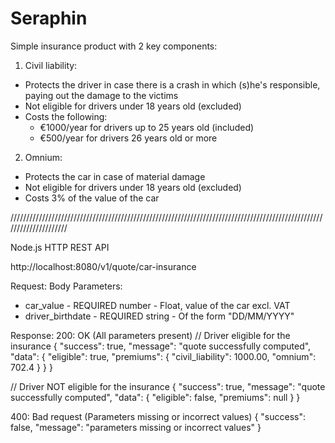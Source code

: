 # Seraphin

Simple insurance product with 2 key components:
1) Civil liability:
- Protects the driver in case there is a crash in which (s)he's responsible, paying out the damage to the victims
- Not eligible for drivers under 18 years old (excluded)
- Costs the following:
    * €1000/year for drivers up to 25 years old (included)
    * €500/year for drivers 26 years old or more

2) Omnium:
- Protects the car in case of material damage
- Not eligible for drivers under 18 years old (excluded)
- Costs 3% of the value of the car

/////////////////////////////////////////////////////////////////////////////////////////////////////////////////////

Node.js HTTP REST API

http://localhost:8080/v1/quote/car-insurance

Request:
Body Parameters:
- car_value - REQUIRED number - Float, value of the car excl. VAT
- driver_birthdate - REQUIRED string - Of the form "DD/MM/YYYY"

Response:
200: OK (All parameters present)
// Driver eligible for the insurance
    {
        "success": true,
        "message": "quote successfully computed",
        "data": {
            "eligible": true,
            "premiums": {
                "civil_liability": 1000.00,
                "omnium": 702.4
            }
        }
    }  

// Driver NOT eligible for the insurance
{
    "success": true,
    "message": "quote successfully computed",
    "data": {
        "eligible": false,
        "premiums": null
    }
}

400: Bad request (Parameters missing or incorrect values)
{
    "success": false,
    "message": "parameters missing or incorrect values"
}